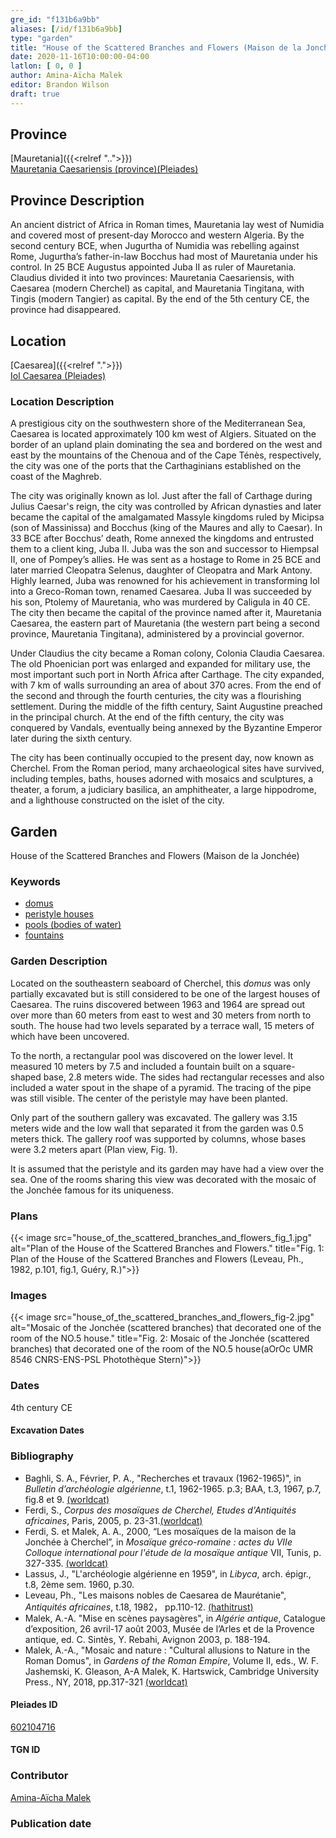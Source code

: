 ```yaml
---
gre_id: "f131b6a9bb"
aliases: [/id/f131b6a9bb]
type: "garden"
title: "House of the Scattered Branches and Flowers (Maison de la Jonchée)"
date: 2020-11-16T10:00:00-04:00
latlon: [ 0, 0 ]
author: Amina-Aïcha Malek
editor: Brandon Wilson
draft: true
---
```


## Province

[Mauretania]({{<relref "..">}}) \
[Mauretania Caesariensis (province)(Pleiades)](https://pleiades.stoa.org/places/981532)

## Province Description

An ancient district of Africa in Roman times, Mauretania lay west of Numidia and covered most of present-day Morocco and western Algeria. By the second century BCE, when Jugurtha of Numidia was rebelling against Rome, Jugurtha’s father-in-law Bocchus had most of Mauretania under his control. In 25 BCE Augustus appointed Juba II as ruler of Mauretania. Claudius divided it into two provinces: Mauretania Caesariensis, with Caesarea (modern Cherchel) as capital, and Mauretania Tingitana, with Tingis (modern Tangier) as capital. By the end of the 5th century CE, the province had disappeared.

## Location

[Caesarea]({{<relref ".">}}) \
[Iol Caesarea (Pleiades)](https://pleiades.stoa.org/places/295279)

### Location Description

A prestigious city on the southwestern shore of the Mediterranean Sea, Caesarea is located approximately 100 km west of Algiers. Situated on the border of an upland plain dominating the sea and bordered on the west and east by the mountains of the Chenoua and of the Cape Ténès, respectively, the city was one of the ports that the Carthaginians established on the coast of the Maghreb.

The city was originally known as Iol. Just after the fall of Carthage during Julius Caesar's reign, the city was controlled by African dynasties and later became the capital of the amalgamated Massyle kingdoms ruled by Micipsa (son of Massinissa) and Bocchus (king of the Maures and ally to Caesar). In 33 BCE after Bocchus’ death, Rome annexed the kingdoms and entrusted them to a client king, Juba II. Juba was the son and successor to Hiempsal II, one of Pompey’s allies. He was sent as a hostage to Rome in 25 BCE and later married Cleopatra Selenus, daughter of Cleopatra and Mark Antony. Highly learned, Juba was renowned for his achievement in transforming Iol into a Greco-Roman town, renamed Caesarea. Juba II was succeeded by his son, Ptolemy of Mauretania, who was murdered by Caligula in 40 CE. The city then became the capital of the province named after it, Mauretania Caesarea, the eastern part of Mauretania (the western part being a second province, Mauretania Tingitana), administered by a provincial governor.

Under Claudius the city became a Roman colony, Colonia Claudia Caesarea. The old Phoenician port was enlarged and expanded for military use, the most important such port in North Africa after Carthage. The city expanded, with 7 km of walls surrounding an area of about 370 acres. From the end of the second and through the fourth centuries, the city was a flourishing settlement. During the middle of the fifth century, Saint Augustine preached in the principal church. At the end of the fifth century, the city was conquered by Vandals, eventually being annexed by the Byzantine Emperor later during the sixth century.

The city has been continually occupied to the present day, now known as Cherchel. From the Roman period, many archaeological sites have survived, including temples, baths, houses adorned with mosaics and sculptures, a theater, a forum, a judiciary basilica, an amphitheater, a large hippodrome, and a lighthouse constructed on the islet of the city.

<!--## Sublocation-->

<!--### Sublocation Description-->

## Garden
House of the Scattered Branches and Flowers (Maison de la Jonchée)

### Keywords
- [domus](http://vocab.getty.edu/page/aat/300005506)
- [peristyle houses](http://vocab.getty.edu/page/aat/300005452)
- [pools (bodies of water)](http://vocab.getty.edu/page/aat/300008692)
- [fountains](http://vocab.getty.edu/page/aat/300006179)

### Garden Description
Located on the southeastern seaboard of Cherchel, this *domus* was only partially excavated but is still considered to be one of the largest houses of Caesarea.  The ruins discovered between 1963 and 1964 are spread out over more than 60 meters from east to west and 30 meters from north to south.  The house had two levels separated by a terrace wall, 15 meters of which have been uncovered.

To the north, a rectangular pool was discovered on the lower level.  It measured 10 meters by 7.5 and included a fountain built on a square-shaped base, 2.8 meters wide.  The sides had rectangular recesses and also included a water spout in the shape of a pyramid. The tracing of the pipe was still visible. The center of the peristyle may have been planted.

Only part of the southern gallery was excavated. The gallery was 3.15 meters wide and the low wall that separated it from the garden was 0.5 meters thick. The gallery roof was supported by columns, whose bases were 3.2 meters apart (Plan view, Fig. 1).

It is assumed that the peristyle and its garden may have had a view over the sea. One of the rooms sharing this view was decorated with the mosaic of the Jonchée famous for its uniqueness.

### Plans
{{< image src="house_of_the_scattered_branches_and_flowers_fig_1.jpg" alt="Plan of the House of the Scattered Branches and Flowers." title="Fig. 1: Plan of the House of the Scattered Branches and Flowers (Leveau, Ph., 1982, p.101, fig.1, Guéry, R.)">}}

### Images
{{< image src="house_of_the_scattered_branches_and_flowers_fig-2.jpg" alt="Mosaic of the Jonchée (scattered branches) that decorated one of the room of the NO.5 house." title="Fig. 2: Mosaic of the Jonchée (scattered branches) that decorated one of the room of the NO.5 house(aOrOc UMR 8546 CNRS-ENS-PSL Photothèque Stern)">}}
### Dates
4th century CE
#### Excavation Dates

### Bibliography
*  Baghli, S. A., Février, P. A., "Recherches et travaux (1962-1965)", in *Bulletin d’archéologie algérienne*, t.1, 1962-1965. p.3; BAA, t.3, 1967, p.7, fig.8 et 9. [(worldcat)](http://www.worldcat.org/oclc/491480973)
*  Ferdi, S., *Corpus des mosaïques de Cherchel, Etudes d'Antiquités africaines*, Paris, 2005, p. 23-31.[(worldcat)](http://www.worldcat.org/oclc/1006126274)
* Ferdi, S. et Malek, A. A., 2000, “Les mosaïques de la maison de la Jonchée à Cherchel”, in *Mosaïque gréco-romaine : actes du VIIe Colloque international pour l'étude de la mosaïque antique*
 VII, Tunis, p. 327-335. [(worldcat)](http://www.worldcat.org/oclc/949183567)
*  Lassus, J., "L'archéologie algérienne en 1959", in *Libyca*, arch. épigr., t.8, 2ème sem. 1960, p.30.
*  Leveau, Ph., "Les maisons nobles de Caesarea de Maurétanie", *Antiquités africaines*, t.18, 1982， pp.110-12. [(hathitrust)](https://catalog.hathitrust.org/Record/008568139)
* Malek, A.-A. "Mise en scènes paysagères", in *Algérie antique*, Catalogue d’exposition, 26 avril-17 août 2003, Musée de l’Arles et de la Provence antique, ed. C. Sintès, Y. Rebahi, Avignon 2003, p. 188-194.
* Malek, A.-A., "Mosaic and nature : "Cultural allusions to Nature in the Roman Domus", in *Gardens of the Roman Empire*, Volume II, eds., W. F. Jashemski, K. Gleason, A-A Malek, K. Hartswick, Cambridge University Press., NY, 2018, pp.317-321 [(worldcat)](http://www.worldcat.org/oclc/1021392532)

#### Pleiades ID

[602104716](https://pleiades.stoa.org/places/602104716)

#### TGN ID

### Contributor

[Amina-Aïcha Malek](http://worldcat.org/identities/lccn-n2012075871/)

### Publication date

<!--07 July 2020-->

<!--### Related articles-->

<!-- Links to other related articles. Leave blank for now -->
